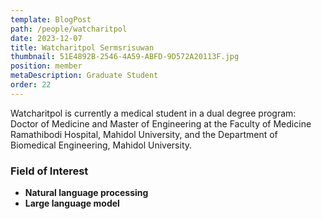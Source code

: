 ```yaml
---
template: BlogPost
path: /people/watcharitpol
date: 2023-12-07
title: Watcharitpol Sermsrisuwan
thumbnail: 51E4892B-2546-4A59-ABFD-9D572A20113F.jpg
position: member
metaDescription: Graduate Student
order: 22
---
```


Watcharitpol is currently a medical student in a dual degree program: Doctor of Medicine and Master of Engineering at the Faculty of Medicine Ramathibodi Hospital, Mahidol University, and the Department of Biomedical Engineering, Mahidol University.

### Field of Interest

- **Natural language processing**
- **Large language model**

<!---
boom4869/boom4869 is a ✨ special ✨ repository because its `README.md` (this file) appears on your GitHub profile.
You can click the Preview link to take a look at your changes.
--->
